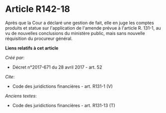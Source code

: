 # Article R142-18

Après que la Cour a déclaré une gestion de fait, elle en juge les comptes produits et statue sur l'application de l'amende
prévue à l'article R. 131-1, au vu de nouvelles conclusions du ministère public, mais sans nouvelle réquisition du procureur
général.

**Liens relatifs à cet article**

_Créé par_:

  - Décret n°2017-671 du 28 avril 2017 - art. 52

_Cite_:

  - Code des juridictions financières - art. R131-1 (V)

_Anciens textes_:

  - Code des juridictions financières - art. R131-13 (T)
